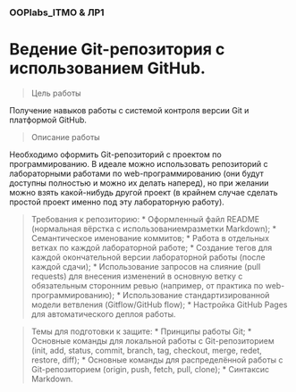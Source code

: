 ### OOPlabs_ITMO & ЛР1 ###
# Ведение Git-репозитория с использованием GitHub.

> Цель работы
  
  
Получение навыков работы с системой контроля версии Git и платформой GitHub.

> Описание работы
  
  
Необходимо оформить Git-репозиторий с проектом по программированию. 
В идеале можно использовать репозиторий с лабораторными работами по web-программированию 
(они будут доступны полностью и можно их делать наперед), но при желании можно взять 
какой-нибудь другой проект (в крайнем случае сделать простой проект именно под эту 
лабораторную работу).

>Требования к репозиторию:
	* Оформленный файл README (нормальная вёрстка с использованиемразметки Markdown);
	* Семантическое именование коммитов;
	* Работа в отдельных ветках по каждой лабораторной работе;
	* Создание тегов для каждой окончательной версии лабораторной работы (после каждой сдачи);
	* Использование запросов на слияние (pull requests) для внесения изменений в основную ветку с обязательным сторонним ревью (например, от практика по web-программированию);
	* Использование стандартизированной модели ветвления (Gitflow/GitHub flow);
	* Настройка GitHub Pages для автоматического деплоя работы.

>Темы для подготовки к защите:
	* Принципы работы Git;
	* Основные команды для локальной работы с Git-репозиторием (init, add, status, commit, branch, tag, checkout, merge, redet, restore, diff);
	* Основные команды для распределённой работы с Git-репозиторием (origin, push, fetch, pull, clone);
	* Синтаксис Markdown.
